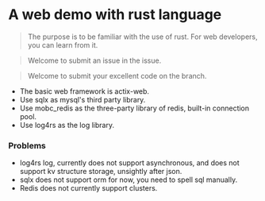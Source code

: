 # A web demo with rust language

> The purpose is to be familiar with the use of rust. For web developers, you can learn from it.

> Welcome to submit an issue in the issue.

> Welcome to submit your excellent code on the branch.

+ The basic web framework is actix-web.
+ Use sqlx as mysql's third party library.
+ Use mobc_redis as the three-party library of redis, built-in connection pool.
+ Use log4rs as the log library.

### Problems
+ log4rs log, currently does not support asynchronous, and does not support kv structure storage, unsightly after json.
+ sqlx does not support orm for now, you need to spell sql manually.
+ Redis does not currently support clusters.

